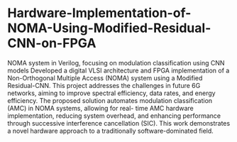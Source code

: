 # Hardware-Implementation-of-NOMA-Using-Modified-Residual-CNN-on-FPGA
NOMA system in Verilog, focusing on modulation classification using CNN models
Developed a digital VLSI architecture and FPGA implementation of a Non-Orthogonal Multiple Access
(NOMA) system using a Modified Residual-CNN.
This project addresses the challenges in future 6G networks, aiming to improve spectral efficiency, data
rates, and energy efficiency.
The proposed solution automates modulation classification (AMC) in NOMA systems, allowing for real-
time AMC hardware implementation, reducing system overhead, and enhancing performance through
successive interference cancellation (SIC).
This work demonstrates a novel hardware approach to a traditionally software-dominated field.

